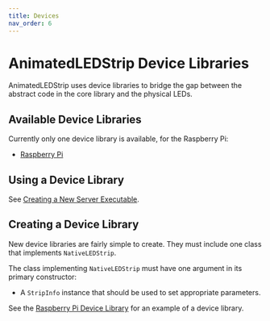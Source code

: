 ```yaml
---
title: Devices
nav_order: 6
---
```


# AnimatedLEDStrip Device Libraries

AnimatedLEDStrip uses device libraries to bridge the gap between the abstract code in the core library and the physical LEDs.

## Available Device Libraries

Currently only one device library is available, for the Raspberry Pi:

- [Raspberry Pi](https://github.com/AnimatedLEDStrip/device-pi)

## Using a Device Library

See [Creating a New Server Executable](/server#creating-a-new-server-executable).

## Creating a Device Library

New device libraries are fairly simple to create.
They must include one class that implements `NativeLEDStrip`.

The class implementing `NativeLEDStrip` must have one argument in its primary constructor:

- A `StripInfo` instance that should be used to set appropriate parameters.

See the [Raspberry Pi Device Library](https://github.com/AnimatedLEDStrip/device-pi) for an example of a device library.

